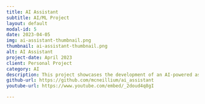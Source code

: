 ```yaml
---
title: AI Assistant
subtitle: AI/ML Project
layout: default
modal-id: 5
date: 2023-04-05
img: ai-assistant-thumbnail.png
thumbnail: ai-assistant-thumbnail.png
alt: AI Assistant
project-date: April 2023
client: Personal Project
category: AI
description: This project showcases the development of an AI-powered assistant that enhances productivity by automating tasks, offering intelligent recommendations, and interacting with users through natural language processing. Explore the process of fine-tuning models, integrating AI into different interfaces, and creating functional, real-world applications.
github-url: https://github.com/mcneillium/ai_assistant
youtube-url: https://www.youtube.com/embed/_2doud4q8gI

---
```

